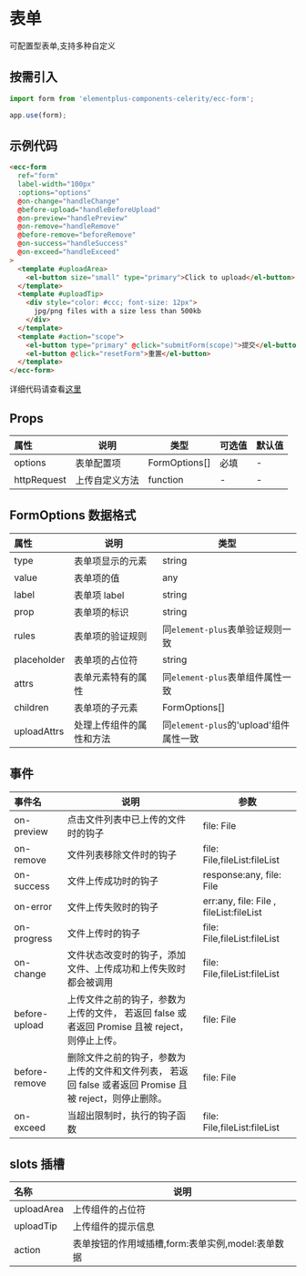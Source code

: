 # 表单

可配置型表单,支持多种自定义

## 按需引入

```js
import form from 'elementplus-components-celerity/ecc-form';

app.use(form);
```

## 示例代码

```html
<ecc-form
  ref="form"
  label-width="100px"
  :options="options"
  @on-change="handleChange"
  @before-upload="handleBeforeUpload"
  @on-preview="handlePreview"
  @on-remove="handleRemove"
  @before-remove="beforeRemove"
  @on-success="handleSuccess"
  @on-exceed="handleExceed"
>
  <template #uploadArea>
    <el-button size="small" type="primary">Click to upload</el-button>
  </template>
  <template #uploadTip>
    <div style="color: #ccc; font-size: 12px">
      jpg/png files with a size less than 500kb
    </div>
  </template>
  <template #action="scope">
    <el-button type="primary" @click="submitForm(scope)">提交</el-button>
    <el-button @click="resetForm">重置</el-button>
  </template>
</ecc-form>
```

详细代码请查看[这里]()

## Props

| 属性        | 说明           | 类型          | 可选值 | 默认值 |
| :---------- | -------------- | ------------- | ------ | ------ |
| options     | 表单配置项     | FormOptions[] | 必填   | -      |
| httpRequest | 上传自定义方法 | function      | -      | -      |

## FormOptions 数据格式

| 属性        | 说明                     | 类型                                   |
| :---------- | ------------------------ | -------------------------------------- |
| type        | 表单项显示的元素         | string                                 |
| value       | 表单项的值               | any                                    |
| label       | 表单项 label             | string                                 |
| prop        | 表单项的标识             | string                                 |
| rules       | 表单项的验证规则         | 同`element-plus`表单验证规则一致       |
| placeholder | 表单项的占位符           | string                                 |
| attrs       | 表单元素特有的属性       | 同`element-plus`表单组件属性一致       |
| children    | 表单项的子元素           | FormOptions[]                          |
| uploadAttrs | 处理上传组件的属性和方法 | 同`element-plus`的'upload'组件属性一致 |

## 事件

| 事件名        | 说明                                                                                                     | 参数                                    |
| :------------ | -------------------------------------------------------------------------------------------------------- | --------------------------------------- |
| on-preview    | 点击文件列表中已上传的文件时的钩子                                                                       | file: File                              |
| on-remove     | 文件列表移除文件时的钩子                                                                                 | file: File,fileList:fileList            |
| on-success    | 文件上传成功时的钩子                                                                                     | response:any, file: File                |
| on-error      | 文件上传失败时的钩子                                                                                     | err:any, file: File , fileList:fileList |
| on-progress   | 文件上传时的钩子                                                                                         | file: File,fileList:fileList            |
| on-change     | 文件状态改变时的钩子，添加文件、上传成功和上传失败时都会被调用                                           | file: File,fileList:fileList            |
| before-upload | 上传文件之前的钩子，参数为上传的文件， 若返回 false 或者返回 Promise 且被 reject，则停止上传。           | file: File                              |
| before-remove | 删除文件之前的钩子，参数为上传的文件和文件列表， 若返回 false 或者返回 Promise 且被 reject，则停止删除。 | file: File                              |
| on-exceed     | 当超出限制时，执行的钩子函数                                                                             | file: File,fileList:fileList            |

## slots 插槽

| 名称       | 说明                                              |
| :--------- | ------------------------------------------------- |
| uploadArea | 上传组件的占位符                                  |
| uploadTip  | 上传组件的提示信息                                |
| action     | 表单按钮的作用域插槽,form:表单实例,model:表单数据 |
